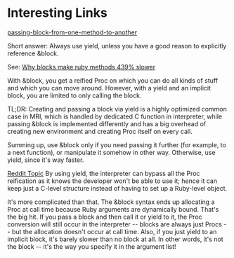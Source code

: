 # Interesting Links
[passing-block-from-one-method-to-another](https://stackoverflow.com/questions/36740994/passing-block-from-one-method-to-another)

Short answer: Always use yield, unless you have a good reason to explicitly reference &block.

See: [Why blocks make ruby methods 439% slower](https://bugs.ruby-lang.org/issues/10983)

With &block, you get a reified Proc on which you can do all kinds of stuff and which you can move around. However, with a yield and an implicit block, you are limited to only calling the block.

TL;DR: Creating and passing a block via yield is a highly optimized common case in MRI, which is handled by dedicated C function in interpreter, while passing &block is implemented differently and has a big overhead of creating new environment and creating Proc itself on every call.

Summing up, use &block only if you need passing it further (for example, to a next function), or manipulate it somehow in other way. Otherwise, use yield, since it's way faster.

[Reddit Topic](https://www.reddit.com/r/programming/comments/2x9f7s/why_blocks_make_ruby_methods_439_slower/)
By using yield, the interpreter can bypass all the Proc reification as it knows the developer won't be able to use it; hence it can keep just a C-level structure instead of having to set up a Ruby-level object.

It's more complicated than that. The &block syntax ends up allocating a Proc at call time because Ruby arguments are dynamically bound. That's the big hit.
If you pass a block and then call it or yield to it, the Proc conversion will still occur in the interpreter -- blocks are always just Procs -- but the allocation doesn't occur at call time. Also, if you just yield to an implicit block, it's barely slower than no block at all.
In other words, it's not the block -- it's the way you specify it in the argument list!